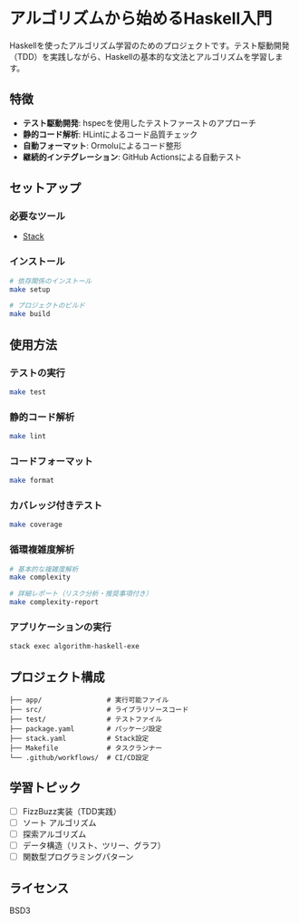 # アルゴリズムから始めるHaskell入門

Haskellを使ったアルゴリズム学習のためのプロジェクトです。テスト駆動開発（TDD）を実践しながら、Haskellの基本的な文法とアルゴリズムを学習します。

## 特徴

- **テスト駆動開発**: hspecを使用したテストファーストのアプローチ
- **静的コード解析**: HLintによるコード品質チェック
- **自動フォーマット**: Ormoluによるコード整形
- **継続的インテグレーション**: GitHub Actionsによる自動テスト

## セットアップ

### 必要なツール

- [Stack](https://docs.haskellstack.org/en/stable/README/)

### インストール

```bash
# 依存関係のインストール
make setup

# プロジェクトのビルド
make build
```

## 使用方法

### テストの実行

```bash
make test
```

### 静的コード解析

```bash
make lint
```

### コードフォーマット

```bash
make format
```

### カバレッジ付きテスト

```bash
make coverage
```

### 循環複雑度解析

```bash
# 基本的な複雑度解析
make complexity

# 詳細レポート（リスク分析・推奨事項付き）
make complexity-report
```

### アプリケーションの実行

```bash
stack exec algorithm-haskell-exe
```

## プロジェクト構成

```
├── app/                # 実行可能ファイル
├── src/                # ライブラリソースコード
├── test/               # テストファイル
├── package.yaml        # パッケージ設定
├── stack.yaml          # Stack設定
├── Makefile            # タスクランナー
└── .github/workflows/  # CI/CD設定
```

## 学習トピック

- [ ] FizzBuzz実装（TDD実践）
- [ ] ソート アルゴリズム
- [ ] 探索アルゴリズム
- [ ] データ構造（リスト、ツリー、グラフ）
- [ ] 関数型プログラミングパターン

## ライセンス

BSD3
